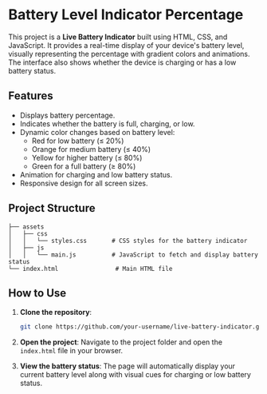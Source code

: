 # Battery Level Indicator Percentage
This project is a **Live Battery Indicator** built using HTML, CSS, and JavaScript. It provides a real-time display of your device's battery level, visually representing the percentage with gradient colors and animations. The interface also shows whether the device is charging or has a low battery status.

## Features 

- Displays battery percentage.
- Indicates whether the battery is full, charging, or low.
- Dynamic color changes based on battery level:
  - Red for low battery (≤ 20%)
  - Orange for medium battery (≤ 40%)
  - Yellow for higher battery (≤ 80%)
  - Green for a full battery (≥ 80%)
- Animation for charging and low battery status.
- Responsive design for all screen sizes.

## Project Structure

```
├── assets
│   ├── css
│   │   └── styles.css       # CSS styles for the battery indicator
│   ├── js
│   │   └── main.js          # JavaScript to fetch and display battery status
└── index.html                # Main HTML file
```

## How to Use

1. **Clone the repository**:
   ```bash
   git clone https://github.com/your-username/live-battery-indicator.git
   ```
   
2. **Open the project**:
   Navigate to the project folder and open the `index.html` file in your browser.

3. **View the battery status**:
   The page will automatically display your current battery level along with visual cues for charging or low battery status.
